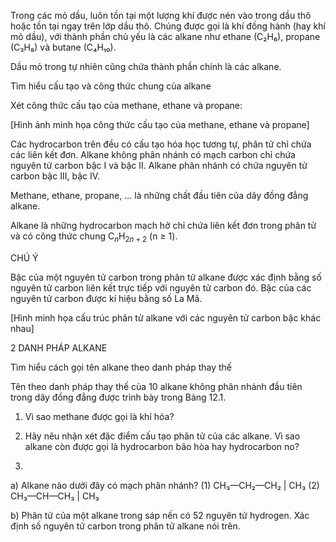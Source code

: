 Trong các mỏ dầu, luôn tồn tại một lượng khí được nén vào trong dầu thô hoặc tồn tại ngay trên lớp dầu thô. Chúng được gọi là khí đồng hành (hay khí mỏ dầu), với thành phần chủ yếu là các alkane như ethane (C₂H₆), propane (C₃H₈) và butane (C₄H₁₀).

Dầu mỏ trong tự nhiên cũng chứa thành phần chính là các alkane.

Tìm hiểu cấu tạo và công thức chung của alkane

Xét công thức cấu tạo của methane, ethane và propane:

[Hình ảnh minh họa công thức cấu tạo của methane, ethane và propane]

Các hydrocarbon trên đều có cấu tạo hóa học tương tự, phân tử chỉ chứa các liên kết đơn. Alkane không phân nhánh có mạch carbon chỉ chứa nguyên tử carbon bậc I và bậc II. Alkane phân nhánh có chứa nguyên tử carbon bậc III, bậc IV.

Methane, ethane, propane, ... là những chất đầu tiên của dãy đồng đẳng alkane.

Alkane là những hydrocarbon mạch hở chỉ chứa liên kết đơn trong phân tử và có công thức chung C$_n$H$_{2n+2}$ (n ≥ 1).

CHÚ Ý

Bậc của một nguyên tử carbon trong phân tử alkane được xác định bằng số nguyên tử carbon liên kết trực tiếp với nguyên tử carbon đó. Bậc của các nguyên tử carbon được kí hiệu bằng số La Mã.

[Hình minh họa cấu trúc phân tử alkane với các nguyên tử carbon bậc khác nhau]

2 DANH PHÁP ALKANE

Tìm hiểu cách gọi tên alkane theo danh pháp thay thế

Tên theo danh pháp thay thế của 10 alkane không phân nhánh đầu tiên trong dãy đồng đẳng được trình bày trong Bảng 12.1.

1. Vì sao methane được gọi là khí hỏa?

2. Hãy nêu nhận xét đặc điểm cấu tạo phân tử của các alkane. Vì sao alkane còn được gọi là hydrocarbon bão hòa hay hydrocarbon no?

3. 
a) Alkane nào dưới đây có mạch phân nhánh?
(1) CH₃—CH₂—CH₂
         |
        CH₃
(2) CH₃—CH—CH₃
         |
        CH₃

b) Phân tử của một alkane trong sáp nến có 52 nguyên tử hydrogen. Xác định số nguyên tử carbon trong phân tử alkane nói trên.